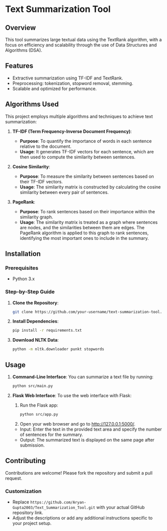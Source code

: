 # Text Summarization Tool

## Overview

This tool summarizes large textual data using the TextRank algorithm, with a focus on efficiency and scalability through the use of Data Structures and Algorithms (DSA).

## Features

- Extractive summarization using TF-IDF and TextRank.
- Preprocessing: tokenization, stopword removal, stemming.
- Scalable and optimized for performance.

## Algorithms Used

This project employs multiple algorithms and techniques to achieve text summarization:

1. **TF-IDF (Term Frequency-Inverse Document Frequency)**:

   - **Purpose**: To quantify the importance of words in each sentence relative to the document.
   - **Usage**: It generates TF-IDF vectors for each sentence, which are then used to compute the similarity between sentences.

2. **Cosine Similarity**:

   - **Purpose**: To measure the similarity between sentences based on their TF-IDF vectors.
   - **Usage**: The similarity matrix is constructed by calculating the cosine similarity between every pair of sentences.

3. **PageRank**:
   - **Purpose**: To rank sentences based on their importance within the similarity graph.
   - **Usage**: The similarity matrix is treated as a graph where sentences are nodes, and the similarities between them are edges. The PageRank algorithm is applied to this graph to rank sentences, identifying the most important ones to include in the summary.

## Installation

### Prerequisites

- Python 3.x

### Step-by-Step Guide

1. **Clone the Repository**:

   ```bash
   git clone https://github.com/your-username/text-summarization-tool.git
   ```

2. **Install Dependencies**:

   ```bash
   pip install -r requirements.txt
   ```

3. **Download NLTK Data**:
   ```bash
   python -m nltk.downloader punkt stopwords
   ```

## Usage

1. **Command-Line Interface**:
   You can summarize a text file by running:

   ```bash
   python src/main.py
   ```

2. **Flask Web Interface**:
   To use the web interface with Flask:

   1. Run the Flask app:
      ```bash
      python src/app.py
      ```
   2. Open your web browser and go to http://127.0.0.1:5000/.

   - Input: Enter the text in the provided text area and specify the number of sentences for the summary.
   - Output: The summarized text is displayed on the same page after submission.

## Contributing

Contributions are welcome! Please fork the repository and submit a pull request.

### Customization

- Replace `https://github.com/Aryan-Gupta2003/Text_Summarization_Tool.git` with your actual GitHub repository link.
- Adjust the descriptions or add any additional instructions specific to your project setup.

